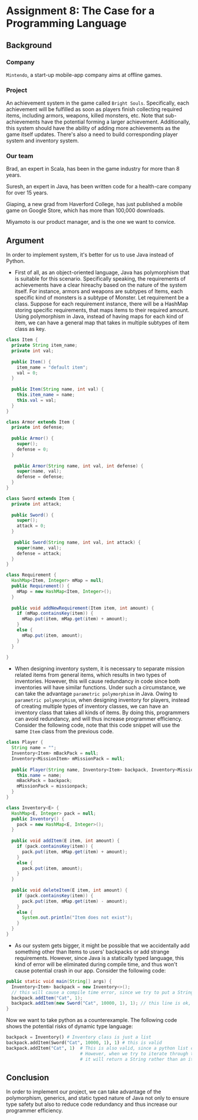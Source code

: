 # Assignment	8:	The	Case	for	a	Programming	Language

## Background
### Company 
`Mintendo`, a start-up mobile-app company aims at offline games.
### Project
An achievement system in the game called `Bright Souls`. Specifically, each achievement will be fulfilled as soon as players finish collecting required items, including armors, weapons, killed monsters, etc. Note that sub-achievements have the potential forming a larger achievement. Additionally, this system should have the ability of adding more achievements as the game itself updates. There's also a need to build corresponding player system and inventory system.
### Our team
Brad, an expert in Scala, has been in the game industry for more than 8 years.

Suresh, an expert in Java, has been written code for a health-care company for over 15 years.

Giaping, a new grad from Haverford College, has just published a mobile game on Google Store, which has more than 100,000 downloads.

Miyamoto is our product manager, and is the one we want to convice.

## Argument
In order to implement system, it's better for us to use Java instead of Python.

- First of all, as an object-oriented language, Java has polymorphism that is suitable for this scenario. Specifically speaking, the requirements of achievements have a clear hireachy based on the nature of the system itself. For instance, armors and weapons are subtypes of Items, each specific kind of monsters is a subtype of Monster. Let requirement be a class. Suppose for each requirement instance, there will be a HashMap storing specific requirements, that maps items to their required amount. Using polymorphism in Java, instead of having maps for each kind of item, we can have a general map that takes in multiple subtypes of item class as key. 
```Java
class Item {
  private String item_name;
  private int val;
  
  public Item() { 
    item_name = "default item";
    val = 0;
  }
  
  public Item(String name, int val) {
    this.item_name = name;
    this.val = val;
  }
}

class Armor extends Item {
  private int defense;
  
  public Armor() {
    super();
    defense = 0;
  }
  
   public Armor(String name, int val, int defense) {
    super(name, val);
    defense = defense;
  }
}

class Sword extends Item {
  private int attack;
  
  public Sword() {
    super();
    attack = 0;
  }
  
   public Sword(String name, int val, int attack) {
    super(name, val);
    defense = attack;
  }
}

class Requirement {
  HashMap<Item, Integer> mMap = null;
  public Requirement() {
    mMap = new HashMap<Item, Integer>();
  }
  
  public void addNewRequirement(Item item, int amount) {
    if (mMap.containsKey(item)) {
      mMap.put(item, mMap.get(item) + amount);
    }
    else {
      mMap.put(item, amount);
    }
  }
   
}

```
- When designing inventory system, it is necessary to separate mission related items from general items, which results in two types of inventories. However, this will cause redundancy in code since both inventories will have similar functions. Under such a circumstance, we can take the advantage `parametric polymorphism` in Java. Owing to `parametric polymorphism`, when designing inventory for players, instead of creating multiple types of inventory classes, we can have an inventory class that takes all kinds of items. By doing this, programmers can avoid redundancy, and will thus increase programmer efficiency. Consider the following code, note that this code snippet will use the same `Item` class from the previous code.
```Java
class Player {
  String name = "";
  Inventory<Item> mBackPack = null;
  Inventory<MissionItem> mMissionPack = null;
  
  public Player(String name, Inventory<Item> backpack, Inventory<MissionItem> missionpack) {
    this.name = name;
    mBackPack = backpack;
    mMissionPack = missionpack;
  }
}

class Inventory<E> {
  HashMap<E, Integer> pack = null;
  public Inventory() {
    pack = new HashMap<E, Integer>();
  }
  
  public void addItem(E item, int amount) {
    if (pack.containsKey(item)) {
      pack.put(item, mMap.get(item) + amount);
    }
    else {
      pack.put(item, amount);
    }  
  }
  
  public void deleteItem(E item, int amount) {
    if (pack.containsKey(item)) {
      pack.put(item, mMap.get(item) - amount);
    }
    else {
      System.out.println("Item does not exist");
    }  
  }
}
```
- As our system gets bigger, it might be possible that we accidentally add something other than Items to users' backpacks or add strange requirements. However, since Java is a statically typed language, this kind of error will be eliminated during compile time, and thus won't cause potential crash in our app. Consider the following code:
```Java
public static void main(String[] args) {
  Inventory<Item> backpack = new Inventory<>();
  // this will cause a compile time error, since we try to put a String rather than an item into the bag
  backpack.addItem("Cat", 1);
  backpack.addItem(new Sword("Cat", 10000, 1), 1); // this line is ok, since Sword object is a subtype of Item
}
```
Now we want to take python as a counterexample. The following code shows the potential risks of dynamic type language:
```Python
backpack = Inventory() # Inventory class is just a list
backpack.addItem(Sword("Cat", 10000, 1), 1) # this is valid
backpack.addItem("Cat", 1)  # This is also valid, since a python list can takes all kinds of inputs. 
                            # However, when we try to iterate through the list and get the item, 
                            # it will return a String rather than an item
```
## Conclusion
In order to implement our project, we can take advantage of the polymorphism, generics, and static typed nature of Java not only to ensure  type safety but also to reduce code redundancy and thus increase our programmer efficiency. 
